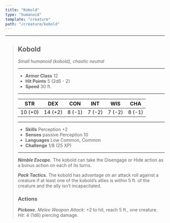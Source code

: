 ```yaml
---
title: "Kobold"
type: "humanoid"
template: "creature"
path: "/creature/kobold"
---
```


___
>
> ## Kobold
> *Small humanoid (kobold), chaotic neutral*   
> ___  
>
> - **Armor Class** 12
> - **Hit Points** 5 (2d6 - 2)
> - **Speed** 30 ft.
> ___  
>
> STR | DEX | CON | INT | WIS | CHA
>|:---:|:---:|:---:|:---:|:---:|:---:|
> 10 (+0)|14 (+2)|8 (-1)|7 (-2)|7 (-2)|8 (-1)|
> ___  
>
> - **Skills** Perception +2
> - **Senses** passive Perception 10
> - **Languages** Low Common, Common  
> - **Challenge** 1/8 (25 XP)  
> ___
>
> ***Nimble Escape.*** The kobold can take the Disengage or Hide action as a bonus action on each of its turns.
>
> ***Pack Tactics.*** The kobold has advantage on an attack roll against a creature if at least one of the kobold’s allies is within 5 ft. of the creature and the ally isn’t incapacitated.
>
> ### Actions
> ***Pickaxe.*** *Melee Weapon Attack:* +2 to hit, reach 5 ft., one creature. *Hit:* 4 (1d6) piercing damage.
